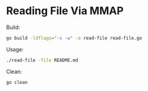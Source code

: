 # Reading File Via MMAP

Build:

```bash
go build -ldflags="-s -w" -o read-file read-file.go
```

Usage:

```bash
./read-file -file README.md
```

Clean:

```bash
go clean
```
